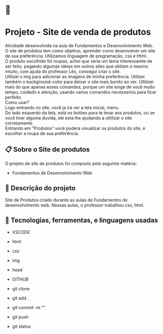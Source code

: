 # 🚀 <h1 aling="center">Projeto - Site de venda de produtos</h1>
Atividade desenvolvida na aula de Fundamentos e Desenvolvimento Web. <br>
O site de produtos tem como objetivo, aprender como desenvolver um site de sua preferência. Utilizamos linguagem de programação, css e Html.<br>
O produto escolhido foi roupas, achei que seria um tema interessamte de ser feito, pegando  algumas ideias em outros sites que obtiam o mesmo intuito, com ajuda do professor Léo, consegui criar o site. <br>
Utilizei o img para adicionar as imagens de minha preferência. Utilizei também o  background-color para deixar o site mais bonito ao ver. Ultilizei mais do que apenas esses comandos, porque um site exige de você muito tempo, cuidado e atenção, usando varios comandos necessarios para ficar perfeito. <br>
Como usar? <br>
Logo entrando no site, você ja ira ver a tela inicial, menu. <br>
Do lado esquerdo da tela, está os botões para te levar aos produtos, ou se você tiver alguma duvida, ele esta lhe ajudando a ultilizar o site corretamente. <br>
Entrando em "Produtos" você podera visualizar os produtos do site, e escolher a roupa de sua preferência.

## 📋 Sobre o Site de produtos

O projeto de site de produtos foi composto pela seguinte matéria:

* Fundamentos de Desenvolvimento Web

## 📄 Descrição do projeto

Site de Produtos criado durante as aulas de Fundamentos de desenvolvimento web. Nessas aulas, o professor trabalhou css, html.

## 🔧 Tecnologias, ferramentas, e linguagens usadas

* VSCODE

* html

* css

* img

* head

* GITHUB

* git clone

* git add .

* git commit -m ""

* git push

* git status

###

